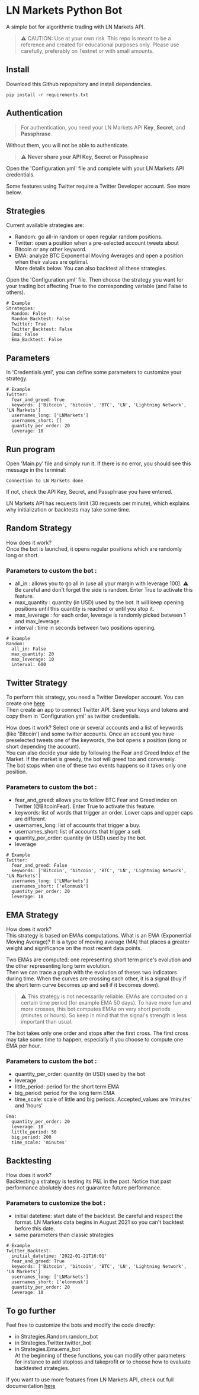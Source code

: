 # LN Markets Python Bot

A simple bot for algorithmic trading with LN Markets API.

> :warning: CAUTION: Use at your own risk. This repo is meant to be a reference and created for educational purposes only.  Please use carefully, preferably on Testnet or with small amounts.

## Install

Download this Github repopsitory and install dependencies.
```
pip install -r requirements.txt
```

## Authentication

> For authentication, you need your LN Markets API **Key**, **Secret**, and **Passphrase**.

Without them, you will not be able to authenticate.

> :warning: **Never share your API Key, Secret or Passphrase**

Open the 'Configuration.yml' file and complete with your LN Markets API credentials.

Some features using Twitter require a Twitter Developer account. See more below.

## Strategies

Current available strategies are:
- Random: go all-in random or open regular random positions. 
- Twitter: open a position when a pre-selected account tweets about Bitcoin or any other keyword.
- EMA: analyze BTC Exponential Moving Averages and open a position when their values are optimal.  
More details below.
You can also backtest all these strategies.

Open the 'Configuration.yml' file.
Then choose the strategy you want for your trading bot affecting True to the corresponding variable (and False to others).
```
# Example
Strategies: 
  Random: False
  Random_Backtest: False
  Twitter: True
  Twitter_Backtest: False
  Ema: False
  Ema_Backtest: False
```

## Parameters

In 'Credentials.yml', you can define some parameters to customize your strategy.

```
# Example
Twitter:
  fear_and_greed: True
  keywords: ['Bitcoin', 'bitcoin', 'BTC', 'LN', 'Lightning Network', 'LN Markets']
  usernames_long: ['LNMarkets']
  usernames_short: []
  quantity_per_order: 20
  leverage: 10
```

## Run program

Open 'Main.py' file and simply run it. If there is no error, you should see this message in the terminal:
```
Connection to LN Markets done
```
If not, check the API Key, Secret, and Passphrase you have entered.  

LN Markets API has requests limit (30 requests per minute), which explains why initialization or backtests may take some time.

## Random Strategy

How does it work?  
Once the bot is launched, it opens regular positions which are randomly long or short.

### Parameters to custom the bot :
- all_in : allows you to go all in (use all your margin with leverage 100). :warning: Be careful and don't forget the side is random. Enter True to activate this feature.
- max_quantity : quantity (in USD) used by the bot. It will keep opening positions until this quantity is reached or until you stop it.
- max_leverage : for each order, leverage is randomly picked between 1 and max_leverage.
- interval : time in seconds between two positions opening.

```
# Example
Random:
  all_in: False
  max_quantity: 20
  max_leverage: 10
  interval: 600
```

## Twitter Strategy

To perform this strategy, you need a Twitter Developer account. You can create one [here](https://developer.twitter.com/en)  
Then create an app to connect Twitter API.
Save your keys and tokens and copy them in 'Configuration.yml' as twitter credentials.

How does it work?
Select one or several accounts and a list of keywords (like 'Bitcoin') and some twitter accounts. 
Once an account you have preselected tweets one of the keywords, the bot opens a position (long or short depending the account).  
You can also decide your side by following the Fear and Greed Index of the Market. If the market is greedy, the bot will greed too and conversely.  
The bot stops when one of these two events happens so it takes only one position.

### Parameters to custom the bot :
- fear_and_greed: allows you to follow BTC Fear and Greed index on Twitter (@BitcoinFear). Enter True to activate this feature.
- keywords: list of words that trigger an order. Lower caps and upper caps are different.
- usernames_long: list of accounts that trigger a buy.
- usernames_short: list of accounts that trigger a sell.
- quantity_per_order: quantity (in USD) used by the bot.
- leverage

```
# Example
Twitter:
  fear_and_greed: False
  keywords: ['Bitcoin', 'bitcoin', 'BTC', 'LN', 'Lightning Network', 'LN Markets']
  usernames_long: ['LNMarkets']
  usernames_short: ['elonmusk']
  quantity_per_order: 20
  leverage: 10
```

## EMA Strategy

How does it work?  
This strategy is based on EMAs computations. 
What is an EMA (Exponential Moving Average)?
It is a type of moving average (MA) that places a greater weight and significance on the most recent data points. 

Two EMAs are computed: one representing short term price's evolution and the other representing long term evolution.  
Then we can trace a graph with the evolution of theses two indicators during time. 
When the curves are crossing each other, it is a signal (buy if the short term curve becomes up and sell if it becomes down).

> :warning: This strategy is not necessarily reliable. EMAs are computed on a certain time period (for example EMA 50 days). To have more fun and more crosses, this bot computes EMAs on very short periods (minutes or hours). So keep in mind that the signal's strength is less important than usual.

The bot takes only one order and stops after the first cross. The first cross may take some time to happen, especially if you choose to compute one EMA per hour.

### Parameters to custom the bot :
- quantity_per_order: quantity (in USD) used by the bot
- leverage
- little_period: period for the short term EMA
- big_period: period for the long term EMA
- time_scale: scale of little and big periods. Accepted_values are 'minutes' and 'hours'

```
Ema:
  quantity_per_order: 20
  leverage: 10
  little_period: 50
  big_period: 200
  time_scale: 'minutes'
```

## Backtesting

How does it work?  
Backtesting a strategy is testing its P&L in the past. Notice that past performance abolutely does not guarantee future performance.

### Parameters to customize the bot :
- initial datetime: start date of the backtest. Be careful and respect the format. LN Markets data begins in August 2021 so you can't backtest before this date.
- same parameters than classic strategies

```
# Example
Twitter_Backtest:
  initial_datetime: '2022-01-21T16:01'
  fear_and_greed: True
  keywords: ['Bitcoin', 'bitcoin', 'BTC', 'LN', 'Lightning Network', 'LN Markets']
  usernames_long: ['LNMarkets']
  usernames_short: ['elonmusk']
  quantity_per_order: 20
  leverage: 10
```

## To go further

Feel free to customize the bots and modify the code directly:
- in Strategies.Random.random_bot
- in Strategies.Twitter.twitter_bot
- in Strategies.Ema.ema_bot  
At the beginning of these functions, you can modify other parameters for instance to add stoploss and takeprofit or to choose how to evaluate backtested strategies.

If you want to use more features from LN Markets API, check out full documentation [here](https://lnmarkets.com/)
